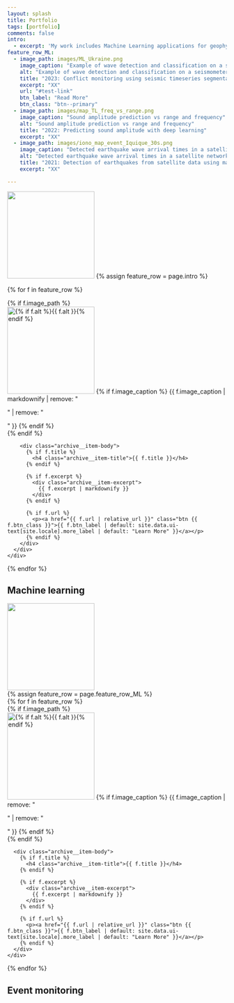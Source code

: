 ```yaml
---
layout: splash
title: Portfolio
tags: [portfolio]
comments: false
intro: 
  - excerpt: 'My work includes Machine Learning applications for geophysics, seismic and acoustic event monitoring, and planetary exploration'
feature_row_ML:
  - image_path: images/ML_Ukraine.png
    image_caption: "Example of wave detection and classification on a seismometer in Ukraine"
    alt: "Example of wave detection and classification on a seismometer in Ukraine"
    title: "2023: Conflict monitoring using seismic timeseries segmentation"
    excerpt: "XX"
    url: "#test-link"
    btn_label: "Read More"
    btn_class: "btn--primary"
  - image_path: images/map_TL_freq_vs_range.png
    image_caption: "Sound amplitude prediction vs range and frequency"
    alt: "Sound amplitude prediction vs range and frequency"
    title: "2022: Predicting sound amplitude with deep learning"
    excerpt: "XX"
  - image_path: images/iono_map_event_Iquique_30s.png
    image_caption: "Detected earthquake wave arrival times in a satellite network"
    alt: "Detected earthquake wave arrival times in a satellite network"
    title: "2021: Detection of earthquakes from satellite data using machine learning"
    excerpt: "XX"

---
```


<img src="https://quentinbrissaud.github.io/images/quentin.jpg" width=200.>
{% assign feature_row = page.intro %}
<div class="feature__wrapper">

  {% for f in feature_row %}
    <div class="feature__item">
      <div class="archive__item">
        {% if f.image_path %}
          <div class="archive__item-teaser">
            <img src="{{ f.image_path | markdownify | relative_url }}" alt="{% if f.alt %}{{ f.alt }}{% endif %}" width=200.>
            {% if f.image_caption %}
              <span class="archive__item-caption">{{ f.image_caption | markdownify | remove: "<p>" | remove: "</p>" }}</span>
            {% endif %}
          </div>
        {% endif %}

        <div class="archive__item-body">
          {% if f.title %}
            <h4 class="archive__item-title">{{ f.title }}</h4>
          {% endif %}

          {% if f.excerpt %}
            <div class="archive__item-excerpt">
              {{ f.excerpt | markdownify }}
            </div>
          {% endif %}

          {% if f.url %}
            <p><a href="{{ f.url | relative_url }}" class="btn {{ f.btn_class }}">{{ f.btn_label | default: site.data.ui-text[site.locale].more_label | default: "Learn More" }}</a></p>
          {% endif %}
        </div>
      </div>
    </div>
  {% endfor %}

</div>

## Machine learning
<div><img src="/images/ML_Ukraine.png" width=200.></div>
{% assign feature_row = page.feature_row_ML %}
<div class="feature__wrapper">
{% for f in feature_row %}
  <div class="feature__item">
    <div class="archive__item">
      {% if f.image_path %}
        <div class="archive__item-teaser">
          <img src="{{ f.image_path | relative_url }}" alt="{% if f.alt %}{{ f.alt }}{% endif %}" width=200.>
          {% if f.image_caption %}
            <span class="archive__item-caption">{{ f.image_caption | remove: "<p>" | remove: "</p>" }}</span>
          {% endif %}
        </div>
      {% endif %}

      <div class="archive__item-body">
        {% if f.title %}
          <h4 class="archive__item-title">{{ f.title }}</h4>
        {% endif %}

        {% if f.excerpt %}
          <div class="archive__item-excerpt">
            {{ f.excerpt | markdownify }}
          </div>
        {% endif %}

        {% if f.url %}
          <p><a href="{{ f.url | relative_url }}" class="btn {{ f.btn_class }}">{{ f.btn_label | default: site.data.ui-text[site.locale].more_label | default: "Learn More" }}</a></p>
        {% endif %}
      </div>
    </div>
  </div>
{% endfor %}

</div>

## Event monitoring


<!--
## Machine learning

### 2023: Conflict monitoring using seismic timeseries segmentation
[![Learn more](https://img.shields.io/badge/Learn%20more-F9A431)](https://quentinbrissaud.github.io/infrasound/Ukraine_Sandia/)

The real-time seismo-acoustic monitoring of military conflicts can provide a unique alternative to conventional ground reports and sparse satellite coverage. The pressure waves generated by an explosion travel through the atmosphere and subsurface as sound and seismic waves, and their signature can be recorded by arrays of seismometers for ground motion or microbarometers for sound propagation. However, standard monitoring techniques can be both computationally expensive when localizing signals over large regions and/or prone to false detections when signals have low amplitudes. In this contribution we propose a Machine-Learning (ML) based solution to detect seismic and infrasound arrivals and locate sources close to real time. To validate our model we leverage the seismic data collected during the Russia-Ukraine conflict started in February 2022 using the Ukrainian primary station of the International Monitoring System (IMS), the Malin array (AKSAG). We test both the accuracy and computational efficiency of our approach against a threshold-based migration stacking model developed for near-real time monitoring in Ukraine. We hope that this first-ever ML detector of both seismic and acoustic phases could be employed for real-time monitoring of conflicts around the world across different network geometries and noise conditions.

### 2022: Regional scale sound amplitude predictions with deep learning
[![Learn more](https://img.shields.io/badge/Learn%20more-F9A431)](https://quentinbrissaud.github.io/presentation/Talk-AGU-deep-learning/) 
[![View on GitHub](https://img.shields.io/badge/GitHub-View_on_GitHub-blue?logo=GitHub)](https://github.com/QuentinBrissaud/ML_attenuation_infrasound)

Modelling the spatial distribution of infrasound attenuation (or transmission loss, TL) is key to understanding and interpreting microbarometer data and observations. Such predictions enable the reliable assessment of infrasound source characteristics such as ground pressure levels associated with earthquakes, man-made or volcanic explosion properties, and ocean-generated microbarom wavefields. However, the computational cost inherent in full-waveform modelling tools, such as parabolic equation (PE) codes, often prevents the exploration of a large parameter space, that is variations in wind models, source frequency and source location, when deriving reliable estimates of source or atmospheric properties—in particular for real-time and near-real-time applications. Therefore, many studies rely on analytical regression-based heuristic TL equations that neglect complex vertical wind variations and the range-dependent variation in the atmospheric properties. This introduces significant uncertainties in the predicted TL. In the current contribution, we propose a deep learning approach trained on a large set of simulated wavefields generated using PE simulations and realistic atmospheric winds to predict infrasound ground-level amplitudes up to 1000 km from a ground-based source. Realistic range dependent atmospheric winds are constructed by combining ERA5, NRLMSISE-00 and HWM-14 atmospheric models, and small-scale gravity-wave perturbations computed using the Gardner model. Given a set of wind profiles as input, our new modelling framework provides a fast (0.05 s runtime) and reliable (∼5 dB error on average, compared to PE simulations) estimate of the infrasound TL.

### 2021: Automatic earthquake detection in the high atmosphere
[![Learn more](https://img.shields.io/badge/Learn%20more-F9A431)](https://quentinbrissaud.github.io/ionosphere/ML_TEC/)
[![View on GitHub](https://img.shields.io/badge/GitHub-View_on_GitHub-blue?logo=GitHub)](https://github.com/QuentinBrissaud/AIDE)

Tsunamis generated by large earthquake-induced displacements of the ocean floor can lead to tragic consequences for coastal communities. Measurements of co-seismic ionospheric disturbances (CIDs) offer a unique solution to characterize an earthquake’s tsunami potential in near-real-time (NRT) since CIDs can be detected within 15 min of a seismic event. However, the detection of CIDs relies on human experts, which currently prevents the deployment of ionospheric methods in NRT. To address this critical lack of automatic procedure, we designed a machine-learning-based framework to (1) classify ionospheric waveforms into CIDs and noise, (2) pick CID arrival times and (3) associate arrivals across a satellite network in NRT. Machine-learning models (random forests) trained over an extensive ionospheric waveform data set show excellent classification and arrival-time picking performances compared to existing detection procedures, which paves the way for the NRT imaging of surface displacements from the ionosphere.

### 2020: ML-aided prediction of seismic hazard in sedimentary basins
[![Learn more](https://img.shields.io/badge/Learn%20more-F9A431)](https://quentinbrissaud.github.io/seismology/Basin_ML/)

The amplification of surface waves propagating through sedimentary basins is a well-known source of seismic hazard for infrastructure. To characterize basin effects, seismologists have routinely employed physic-based regression models to connect observations to the known driving factors of amplification (velocity contrasts, sediment-to-rock depth). However, the surface-wave contribution is commonly neglected and the basin parameters driving amplification are sometimes poorly constrained (lack of high-resolution velocity and density models) or not understood because of the insufficient number of high-quality observations. Because purely numerical investigations can be computationally expensive and analytic formulas rely on simplifying assumptions (neglecting complex basin geometries, near-field effects and conversions between body and surface waves), the generalization of simple regression models is a difficult task. In order to bridge the gap between simplistic analytic models and computationally-expensive numerical tools in geophysics, we use a random forest machine-learning approach to learn the nonlinear correlations between subsurface parameters and amplification spectra in axisymmetric basins. Trained over a large dataset of high-order numerical solutions, the approach provides a fast and highly accurate amplification prediction tool. It greatly facilitates sensitivity measurements of wave amplification for a wide range of basin structures and provides estimates of the relative importance of various basin parameters. Finally, we assess various commonly-used proxies in ground-motion prediction equation to predict the surface-wave contribution in amplification spectra.

## Event monitoring

### Seismo-acoustic couplings
[![Learn more](https://img.shields.io/badge/Learn%20more-F9A431)](https://quentinbrissaud.github.io/seismology/Basin_ML/)
The amplification of surface waves propagating through sedimentary basins is a well-known source of seismic hazard for infrastructure. To characterize basin effects, seismologists have routinely employed physic-based regression models to connect observations to the known driving factors of amplification (velocity contrasts, sediment-to-rock depth). However, the surface-wave contribution is commonly neglected and the basin parameters driving amplification are sometimes poorly constrained (lack of high-resolution velocity and density models) or not understood because of the insufficient number of high-quality observations. Because purely numerical investigations can be computationally expensive and analytic formulas rely on simplifying assumptions (neglecting complex basin geometries, near-field effects and conversions between body and surface waves), the generalization of simple regression models is a difficult task. In order to bridge the gap between simplistic analytic models and computationally-expensive numerical tools in geophysics, we use a random forest machine-learning approach to learn the nonlinear correlations between subsurface parameters and amplification spectra in axisymmetric basins. Trained over a large dataset of high-order numerical solutions, the approach provides a fast and highly accurate amplification prediction tool. It greatly facilitates sensitivity measurements of wave amplification for a wide range of basin structures and provides estimates of the relative importance of various basin parameters. Finally, we assess various commonly-used proxies in ground-motion prediction equation to predict the surface-wave contribution in amplification spectra.
-->